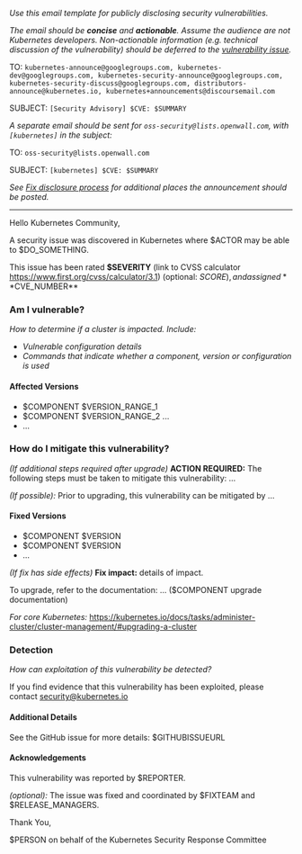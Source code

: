 _Use this email template for publicly disclosing security vulnerabilities._

_The email should be **concise** and **actionable**. Assume the audience are not
Kubernetes developers. Non-actionable information (e.g. technical discussion of
the vulnerability) should be deferred to the [vulnerability
issue](vulnerability-announcement-issue.md)._

TO: `kubernetes-announce@googlegroups.com, kubernetes-dev@googlegroups.com, kubernetes-security-announce@googlegroups.com, kubernetes-security-discuss@googlegroups.com, distributors-announce@kubernetes.io, kubernetes+announcements@discoursemail.com`

SUBJECT: `[Security Advisory] $CVE: $SUMMARY`

_A separate email should be sent for `oss-security@lists.openwall.com`, with `[kubernetes]` in the subject:_

TO: `oss-security@lists.openwall.com`

SUBJECT: `[kubernetes] $CVE: $SUMMARY`

_See [Fix disclosure process](security-release-process.md#fix-disclosure-process) for additional places the announcement should be posted._

---

Hello Kubernetes Community,

A security issue was discovered in Kubernetes where $ACTOR may be able to $DO_SOMETHING.

This issue has been rated **$SEVERITY** (link to CVSS calculator https://www.first.org/cvss/calculator/3.1) (optional: $SCORE), and assigned **$CVE_NUMBER**

### Am I vulnerable?

_How to determine if a cluster is impacted. Include:_
- _Vulnerable configuration details_
- _Commands that indicate whether a component, version or configuration is used_

#### Affected Versions

- $COMPONENT $VERSION_RANGE_1
- $COMPONENT $VERSION_RANGE_2 ...
- ...

### How do I mitigate this vulnerability?

_(If additional steps required after upgrade)_
**ACTION REQUIRED:** The following steps must be taken to mitigate this vulnerability: ...

_(If possible):_ Prior to upgrading, this vulnerability can be mitigated by ...

#### Fixed Versions

- $COMPONENT $VERSION
- $COMPONENT $VERSION
- ...

_(If fix has side effects)_ **Fix impact:** details of impact.

To upgrade, refer to the documentation: ... ($COMPONENT upgrade documentation)

_For core Kubernetes:_ https://kubernetes.io/docs/tasks/administer-cluster/cluster-management/#upgrading-a-cluster

### Detection

_How can exploitation of this vulnerability be detected?_

If you find evidence that this vulnerability has been exploited, please contact security@kubernetes.io

#### Additional Details

See the GitHub issue for more details: $GITHUBISSUEURL

#### Acknowledgements

This vulnerability was reported by $REPORTER.

_(optional):_ The issue was fixed and coordinated by $FIXTEAM and $RELEASE_MANAGERS.

Thank You,

$PERSON on behalf of the Kubernetes Security Response Committee
